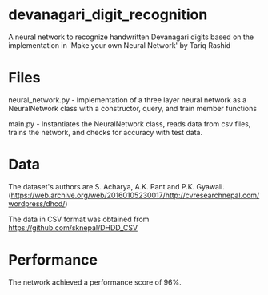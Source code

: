 # devanagari_digit_recognition
A neural network to recognize handwritten Devanagari digits based on the implementation in 'Make your own Neural Network' by Tariq Rashid

# Files
 neural_network.py - Implementation of a three layer neural network as a NeuralNetwork class with a constructor, query, and train member    functions
 
 main.py - Instantiates the NeuralNetwork class, reads data from csv files, trains the network, and checks for accuracy with test data.
 
# Data
 
 The dataset's authors are S. Acharya, A.K. Pant and P.K. Gyawali.(https://web.archive.org/web/20160105230017/http://cvresearchnepal.com/wordpress/dhcd/)
 
 The data in CSV format was obtained from https://github.com/sknepal/DHDD_CSV
 
 # Performance
 
  The network achieved a performance score of 96%.
 
